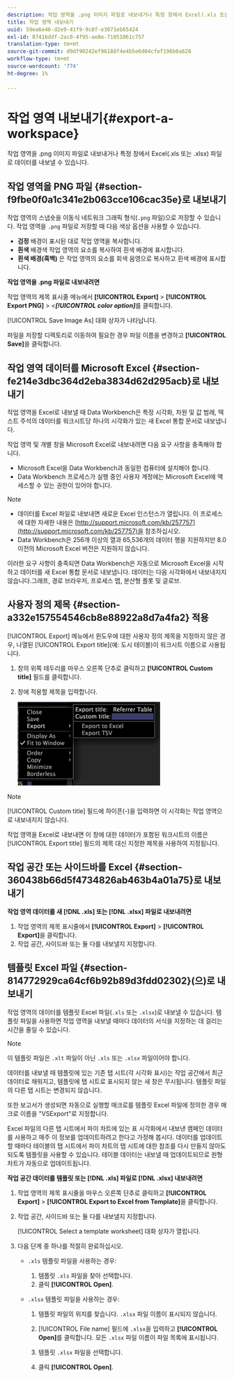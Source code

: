 ```yaml
---
description: 작업 영역을 .png 이미지 파일로 내보내거나 특정 창에서 Excel(.xls 또는 .xlsx) 파일로 데이터를 내보낼 수 있습니다.
title: 작업 영역 내보내기
uuid: 59ea6e46-d2e9-41f9-9c8f-e3071eb65424
exl-id: 87416ddf-2ac0-4f95-ae8e-71051061c757
translation-type: tm+mt
source-git-commit: d9df90242ef96188f4e4b5e6d04cfef196b0a628
workflow-type: tm+mt
source-wordcount: '774'
ht-degree: 1%

---
```


# 작업 영역 내보내기{#export-a-workspace}

작업 영역을 .png 이미지 파일로 내보내거나 특정 창에서 Excel(.xls 또는 .xlsx) 파일로 데이터를 내보낼 수 있습니다.

## 작업 영역을 PNG 파일 {#section-f9fbe0f0a1c341e2b063cce106cac35e}로 내보내기

작업 영역의 스냅숏을 이동식 네트워크 그래픽 형식(`.png` 파일)으로 저장할 수 있습니다. 작업 영역을 `.png` 파일로 저장할 때 다음 색상 옵션을 사용할 수 있습니다.

* **검정** 배경이 표시된 대로 작업 영역을 복사합니다.
* **흰색** 배경색 작업 영역의 요소를 복사하여 흰색 배경에 표시합니다.
* **흰색 배경(흑백)** 은 작업 영역의 요소를 회색 음영으로 복사하고 흰색 배경에 표시합니다.

**작업 영역을 .png 파일로 내보내려면**

작업 영역의 제목 표시줄 메뉴에서 **[!UICONTROL Export]** > **[!UICONTROL Export PNG]** > *&lt;**[!UICONTROL color option]***&#x200B;를 클릭합니다.

[!UICONTROL Save Image As] 대화 상자가 나타납니다.

파일을 저장할 디렉토리로 이동하여 필요한 경우 파일 이름을 변경하고 **[!UICONTROL Save]**&#x200B;을 클릭합니다.

## 작업 영역 데이터를 Microsoft Excel {#section-fe214e3dbc364d2eba3834d62d295acb}로 내보내기

작업 영역을 Excel로 내보낼 때 Data Workbench은 특정 시각화, 차원 및 값 범례, 텍스트 주석의 데이터를 워크시트당 하나의 시각화가 있는 새 Excel 통합 문서로 내보냅니다.

작업 영역 및 개별 창을 Microsoft Excel로 내보내려면 다음 요구 사항을 충족해야 합니다.

* Microsoft Excel을 Data Workbench과 동일한 컴퓨터에 설치해야 합니다.
* Data Workbench 프로세스가 실행 중인 사용자 계정에는 Microsoft Excel에 액세스할 수 있는 권한이 있어야 합니다.

>[!NOTE]
>
>* 데이터를 Excel 파일로 내보내면 새로운 Excel 인스턴스가 열립니다. 이 프로세스에 대한 자세한 내용은 [http://support.microsoft.com/kb/257757](http://support.microsoft.com/kb/257757)을 참조하십시오.
>* Data Workbench은 256개 이상의 열과 65,536개의 데이터 행을 지원하지만 8.0 이전의 Microsoft Excel 버전은 지원하지 않습니다.
>



이러한 요구 사항이 충족되면 Data Workbench은 자동으로 Microsoft Excel을 시작하고 데이터를 새 Excel 통합 문서로 내보냅니다. 데이터는 다음 시각화에서 내보내지지 않습니다.그래프, 경로 브라우저, 프로세스 맵, 분산형 플롯 및 글로브.

## 사용자 정의 제목 {#section-a332e157554546cb8e88922a8d7a4fa2} 적용

[!UICONTROL Export] 메뉴에서 윈도우에 대한 사용자 정의 제목을 지정하지 않은 경우, 나열된 [!UICONTROL Export title](예: 도시 테이블)이 워크시트 이름으로 사용됩니다.

1. 창의 위쪽 테두리를 마우스 오른쪽 단추로 클릭하고 **[!UICONTROL Custom title]** 필드를 클릭합니다.
1. 창에 적용할 제목을 입력합니다.

   ![](assets/mnu_window_TitleBar_Export.png)

>[!NOTE]
>
>[!UICONTROL Custom title] 필드에 하이픈(-)을 입력하면 이 시각화는 작업 영역으로 내보내지지 않습니다.

작업 영역을 Excel로 내보내면 이 창에 대한 데이터가 포함된 워크시트의 이름은 [!UICONTROL Export title] 필드의 제목 대신 지정한 제목을 사용하여 지정됩니다.

## 작업 공간 또는 사이드바를 Excel {#section-360438b66d5f4734826ab463b4a01a75}로 내보내기

**작업 영역 데이터를 새  [!DNL .xls] 또는  [!DNL .xlsx] 파일로 내보내려면**

1. 작업 영역의 제목 표시줄에서 **[!UICONTROL Export]** > **[!UICONTROL Export]**&#x200B;을 클릭합니다.
1. 작업 공간, 사이드바 또는 둘 다를 내보낼지 지정합니다.

## 템플릿 Excel 파일 {#section-814772929ca64cf6b92b89d3fdd02302}(으)로 내보내기

작업 영역의 데이터를 템플릿 Excel 파일(`.xls` 또는 `.xlsx`)로 내보낼 수 있습니다. 템플릿 파일을 사용하면 작업 영역을 내보낼 때마다 데이터의 서식을 지정하는 데 걸리는 시간을 줄일 수 있습니다.

>[!NOTE]
>
>이 템플릿 파일은 `.xlt` 파일이 아닌 `.xls` 또는 `.xlsx` 파일이어야 합니다.

데이터를 내보낼 때 템플릿에 있는 기존 탭 시트(각 시각화 표시)는 작업 공간에서 최근 데이터로 채워지고, 템플릿에 탭 시트로 표시되지 않는 새 창은 무시됩니다. 템플릿 파일의 다른 탭 시트는 변경되지 않습니다.

또한 보고서가 생성되면 자동으로 실행할 매크로를 템플릿 Excel 파일에 정의한 경우 매크로 이름을 &quot;VSExport&quot;로 지정합니다.

Excel 파일의 다른 탭 시트에서 파이 차트에 있는 표 시각화에서 내보낸 캠페인 데이터를 사용하고 매주 이 정보를 업데이트하려고 한다고 가정해 봅시다. 데이터를 업데이트할 때마다 테이블의 탭 시트에서 파이 차트의 탭 시트에 대한 참조를 다시 만들지 않아도 되도록 템플릿을 사용할 수 있습니다. 테이블 데이터는 내보낼 때 업데이트되므로 원형 차트가 자동으로 업데이트됩니다.

**작업 공간 데이터를 템플릿 또는  [!DNL .xls] 파일로  [!DNL .xlsx] 내보내려면**

1. 작업 영역의 제목 표시줄을 마우스 오른쪽 단추로 클릭하고 **[!UICONTROL Export]** > **[!UICONTROL Export to Excel from Template]**&#x200B;을 클릭합니다.
1. 작업 공간, 사이드바 또는 둘 다를 내보낼지 지정합니다.

   [!UICONTROL Select a template worksheet] 대화 상자가 열립니다.

1. 다음 단계 중 하나를 적절히 완료하십시오.

   * `.xls` 템플릿 파일을 사용하는 경우:

      1. 템플릿 `.xls` 파일을 찾아 선택합니다.
      1. 클릭 **[!UICONTROL Open]**.
   * `.xlsx` 템플릿 파일을 사용하는 경우:

      1. 템플릿 파일의 위치를 찾습니다. `.xlsx` 파일 이름이 표시되지 않습니다.
      1. [!UICONTROL File name] 필드에 `.xlsx`을 입력하고 **[!UICONTROL Open]**&#x200B;를 클릭합니다. 모든 `.xlsx` 파일 이름이 파일 목록에 표시됩니다.

      1. 템플릿 `.xlsx` 파일을 선택합니다.
      1. 클릭 **[!UICONTROL Open]**.
